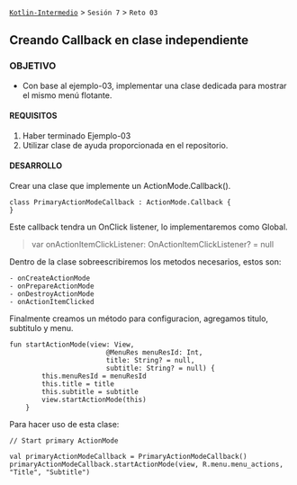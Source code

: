 [`Kotlin-Intermedio`](../Readme.md) > `Sesión 7` > `Reto 03`
 
	
## Creando Callback en clase independiente

### OBJETIVO 

- Con base al ejemplo-03, implementar una clase dedicada para mostrar el mismo menú flotante.

#### REQUISITOS 

1. Haber terminado Ejemplo-03
2. Utilizar clase de ayuda proporcionada en el repositorio.

#### DESARROLLO

Crear una clase que implemente un ActionMode.Callback().

```
class PrimaryActionModeCallback : ActionMode.Callback {
}
```

Este callback tendra un OnClick listener, lo implementaremos como Global.


> var onActionItemClickListener: OnActionItemClickListener? = null

Dentro de la clase sobreescribiremos los metodos necesarios, estos son:

	- onCreateActionMode
	- onPrepareActionMode
	- onDestroyActionMode
	- onActionItemClicked

Finalmente creamos un método para configuracion, agregamos titulo, subtitulo y menu.


```
fun startActionMode(view: View,
                        @MenuRes menuResId: Int,
                        title: String? = null,
                        subtitle: String? = null) {
        this.menuResId = menuResId
        this.title = title
        this.subtitle = subtitle
        view.startActionMode(this)
    }
```


Para hacer uso de esta clase:

```
// Start primary ActionMode

val primaryActionModeCallback = PrimaryActionModeCallback()
primaryActionModeCallback.startActionMode(view, R.menu.menu_actions, "Title", "Subtitle")
```